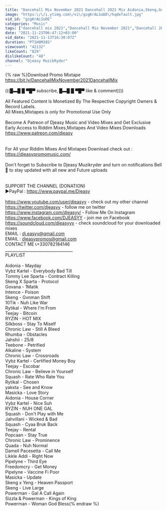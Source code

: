 ```yaml
---
title: "Dancehall Mix November 2021 Dancehall 2021 Mix Aidonia,Skeng,Govana,Intence,Vybz Kartel,Chronic Law,"
image: "https:\/\/i.ytimg.com\/vi\/gzgKrALSoDE\/hqdefault.jpg"
vid_id: "gzgKrALSoDE"
categories: "Music"
tags: ["dancehall mix 2021","Dancehall Mix November 2021","Dancehall 2021 Mix"]
date: "2021-11-23T06:47:12+03:00"
vid_date: "2021-11-13T16:30:07Z"
duration: "PT1H8M38S"
viewcount: "42132"
likeCount: "829"
dislikeCount: "48"
channel: "Djeasy MuzikRyder"
---
```

{% raw %}Download Promo Mixtape  <a rel="nofollow" target="blank" href="https://bit.ly/DancehallMixNovember2021DancehallMix">https://bit.ly/DancehallMixNovember2021DancehallMix</a><br /><br />(((█▬█ █ ▀█▀ subscribe, █▬█ █ ▀█▀ like &amp; comment))))<br /><br />All Featured Content Is Monetized By The Respective Copyright Owners &amp; Record Labels.<br />All Mixes,Mixtapes is only for Promotional Use Only<br /><br />Become A Patreon of Djeasy Music and Video Mixes and Get Exclusive Early Access to Riddim Mixes,Mixtapes And Video Mixes Downloads  <a rel="nofollow" target="blank" href="https://www.patreon.com/djeasy">https://www.patreon.com/djeasy</a><br /><br /><br />For All your Riddim Mixes And Mixtapes Download check out : <a rel="nofollow" target="blank" href="https://djeasypromomusic.com/">https://djeasypromomusic.com/</a><br /><br />Don't forget to Subscribe to Djeasy Muzikryder and turn on notifications Bell 🔔 to stay updated with all new and Future uploads<br /><br /><br />SUPPORT THE CHANNEL (DONATION)<br />►PayPal : <a rel="nofollow" target="blank" href="https://www.paypal.me/Djeasy">https://www.paypal.me/Djeasy</a><br /><br /><a rel="nofollow" target="blank" href="https://www.youtube.com/user/djeasyy">https://www.youtube.com/user/djeasyy</a> - check out my other channel<br /><a rel="nofollow" target="blank" href="https://twitter.com/djeasyy">https://twitter.com/djeasyy</a> - follow me on twitter<br /> <a rel="nofollow" target="blank" href="https://www.instagram.com/djeasyy/">https://www.instagram.com/djeasyy/</a>  - Follow Me On Instagram<br /><a rel="nofollow" target="blank" href="https://www.facebook.com/DJEASYY">https://www.facebook.com/DJEASYY</a> - join me on Facebook<br /><a rel="nofollow" target="blank" href="https://soundcloud.com/djeasyyy">https://soundcloud.com/djeasyyy</a> - check soundcloud for your downloaded mixes<br />EMAIL : dj.easyy@gmail.com<br />EMAIL : djeasypromos@gmail.com<br />CONTACT ME 📞+330782184146<br />__________________________________<br />PLAYLIST<br /><br />Aidonia - Mayday<br />Vybz Kartel - Everybody Bad Till<br />Tommy Lee Sparta - Contract Killing<br />Skeng X Sparta - Protocol <br />Govana - 1Matik<br />Intence - Poison<br />Skeng - Gvnman Shift<br />10Tik - Nuh Like War<br />Rytikal - Where I'm From<br />Teejay - Bitcoin<br />RYZIN - HOT MIX <br />Silkboss - Stay To Miself<br />Chronic Law - Still A Bleed<br />Rhumba - Obstacles<br />Jahshii - 25/8<br />Teebone - Petrified<br />Alkaline - System<br />Chronic Law - Crossroads<br />Vybz Kartel - Certified Money Boy<br />Teejay - Escobar<br />Chronic Law - Believe in Yourself<br />Squash - Rate Who Rate You<br />Rytikal - Chosen<br />yaksta - See and Know<br />Masicka - Love Story<br />Aidonia - House Corner<br />Vybz Kartel - Nice Suh<br />RYZIN - NUH ONE GAL<br />Squash - Don't Play with Me<br />Jahvillani - Wicked &amp; Bad<br />Squash - Cyaa Bruk Back<br />Teejay - Rental<br />Popcaan - Stay True<br />Chronic Law - Prominence<br />Quada - Nuh Normal<br />Damell Pacesetta - Call Me<br />Likkle Addi - Right Now<br />Pipelyne - Third Eye<br />Freedomcry - Get Money<br />Pipelyne - Vaccine Fi Poor<br />Masicka - Update<br />Skeng x Yeng - Heaven Passport<br />Skeng - Live Large<br />Powerman - Gal A Call Again<br />Sizzla &amp; Powerman - Kings of King <br />Powerman - Woman God Bless{% endraw %}
